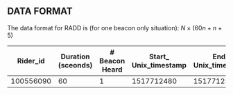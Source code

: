 ## DATA FORMAT

The data format for RADD is (for one beacon only situation): $N\times (60n+n+5)$

| Rider_id  | Duration (sceonds) | \# Beacon Heard | Start_<br />Unix_timestamp | End_<br />Unix_timestamp | Shop_id_1 | ...  | Shop_id_n | $\text{RSSI}_i^t$ |
| --------- | ------------------ | --------------- | -------------------------- | ------------------------ | --------- | ---- | --------- | ----------------- |
| 100556090 | 60                 | 1               | 1517712480                 | 1517712540               |           |      |           |                   |




